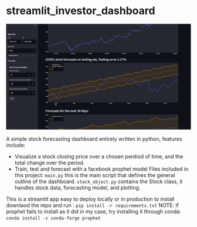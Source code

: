 
# streamlit_investor_dashboard
![screenshot](thumbnail.PNG)

A simple stock forecasting dashboard entirely written in python, features include:
* Visualize a stock closing price over a chosen perdiod of time, and the total change over the period. 
* Train, test and forecast with a facebook prophet model
Files included in this project:
`main.py` this is the main script that defines the general outline of the dashboard.
`stock_object.py` contains the Stock class, it handles stock data, forecasting model, and plotting. 

This is a streamlit app easy to deploy locally or in production to install downlaod the repo and run :
`pip install -r requirements.txt`
NOTE: if prophet fails to install as it did in my case, try installing it through conda:
`conda install -c conda-forge prophet`


